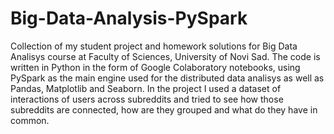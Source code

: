 # Big-Data-Analysis-PySpark

Collection of my student project and homework solutions for Big Data Analisys course at Faculty of Sciences, University of Novi Sad. The code is written in Python in the form of Google Colaboratory notebooks, using PySpark as the main engine used for the distributed data analisys as well as Pandas, Matplotlib and Seaborn. In the project I used a dataset of interactions of users across subreddits and tried to see how those subreddits are connected, how are they grouped and what do they have in common.
